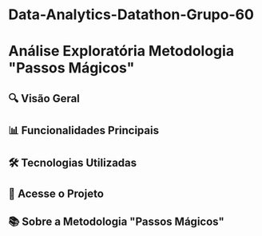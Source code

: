 # Data-Analytics-Datathon-Grupo-60

# Análise Exploratória Metodologia "Passos Mágicos"


## 🔍 Visão Geral


## 📊 Funcionalidades Principais


## 🛠️ Tecnologias Utilizadas



## 🚀 Acesse o Projeto


## 📚 Sobre a Metodologia "Passos Mágicos"

